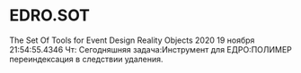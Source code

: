 # EDRO.SOT
The Set Of Tools for Event Design Reality Objects
2020 19 ноября 21:54:55.4346 Чт: Сегодняшняя задача:Инструмент для ЕДРО:ПОЛИМЕР переиндексация в следствии удаления.
